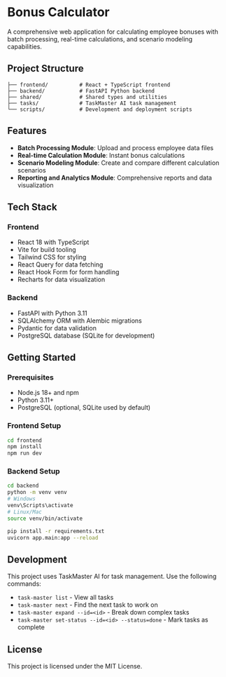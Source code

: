 # Bonus Calculator

A comprehensive web application for calculating employee bonuses with batch processing, real-time calculations, and scenario modeling capabilities.

## Project Structure

```
├── frontend/          # React + TypeScript frontend
├── backend/           # FastAPI Python backend
├── shared/            # Shared types and utilities
├── tasks/             # TaskMaster AI task management
└── scripts/           # Development and deployment scripts
```

## Features

- **Batch Processing Module**: Upload and process employee data files
- **Real-time Calculation Module**: Instant bonus calculations
- **Scenario Modeling Module**: Create and compare different calculation scenarios
- **Reporting and Analytics Module**: Comprehensive reports and data visualization

## Tech Stack

### Frontend
- React 18 with TypeScript
- Vite for build tooling
- Tailwind CSS for styling
- React Query for data fetching
- React Hook Form for form handling
- Recharts for data visualization

### Backend
- FastAPI with Python 3.11
- SQLAlchemy ORM with Alembic migrations
- Pydantic for data validation
- PostgreSQL database (SQLite for development)

## Getting Started

### Prerequisites
- Node.js 18+ and npm
- Python 3.11+
- PostgreSQL (optional, SQLite used by default)

### Frontend Setup
```bash
cd frontend
npm install
npm run dev
```

### Backend Setup
```bash
cd backend
python -m venv venv
# Windows
venv\Scripts\activate
# Linux/Mac
source venv/bin/activate

pip install -r requirements.txt
uvicorn app.main:app --reload
```

## Development

This project uses TaskMaster AI for task management. Use the following commands:

- `task-master list` - View all tasks
- `task-master next` - Find the next task to work on
- `task-master expand --id=<id>` - Break down complex tasks
- `task-master set-status --id=<id> --status=done` - Mark tasks as complete

## License

This project is licensed under the MIT License.
